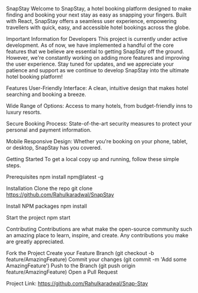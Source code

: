 SnapStay
Welcome to SnapStay, a hotel booking platform designed to make finding and booking your next stay as easy as snapping your fingers. Built with React, SnapStay offers a seamless user experience, empowering travellers with quick, easy, and accessible hotel bookings across the globe.

Important Information for Developers
This project is currently under active development. As of now, we have implemented a handful of the core features that we believe are essential to getting SnapStay off the ground. However, we're constantly working on adding more features and improving the user experience. Stay tuned for updates, and we appreciate your patience and support as we continue to develop SnapStay into the ultimate hotel booking platform!

Features
User-Friendly Interface: A clean, intuitive design that makes hotel searching and booking a breeze.

Wide Range of Options: Access to many hotels, from budget-friendly inns to luxury resorts.

Secure Booking Process: State-of-the-art security measures to protect your personal and payment information.

Mobile Responsive Design: Whether you're booking on your phone, tablet, or desktop, SnapStay has you covered.

Getting Started
To get a local copy up and running, follow these simple steps.

Prerequisites
npm install npm@latest -g

Installation
Clone the repo git clone https://github.com/Rahulkaradwal/SnapStay

Install NPM packages
npm install

Start the project
npm start

Contributing
Contributions are what make the open-source community such an amazing place to learn, inspire, and create. Any contributions you make are greatly appreciated.

Fork the Project Create your Feature Branch (git checkout -b feature/AmazingFeature) Commit your changes (git commit -m 'Add some AmazingFeature') Push to the Branch (git push origin feature/AmazingFeature) Open a Pull Request

Project Link: https://github.com/Rahulkaradwal/Snap-Stay

